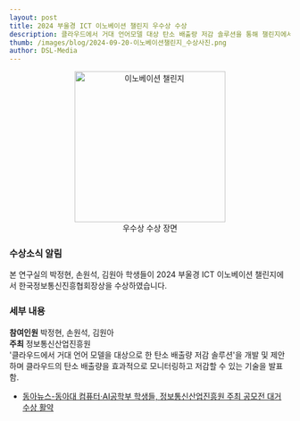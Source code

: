 ```yaml
---
layout: post
title: 2024 부울경 ICT 이노베이션 챌린지 우수상 수상
description: 클라우드에서 거대 언어모델 대상 탄소 배출량 저감 솔루션을 통해 챌린지에서 우수상 수상
thumb: /images/blog/2024-09-20-이노베이션챌린지_수상사진.png
author: DSL-Media
---
```


<div align='center'>
<figure> 
    <img src="{{page.thumb}}" alt="이노베이션 챌린지" style="width:270px; height:auto;">
    <figcaption align='center'> 우수상 수상 장면 </figcaption>
</figure>
</div>

### 수상소식 알림
본 연구실의 박정현, 손원석, 김원아 학생들이 2024 부울경 ICT 이노베이션 챌린지에서 한국정보통신진흥협회장상을 수상하였습니다.

### 세부 내용

**참여인원** 박정현, 손원석, 김원아  
**주최** 정보통신산업진흥원  
'클라우드에서 거대 언어 모델을 대상으로 한 탄소 배출량 저감 솔루션'을 개발 및 제안하며 클라우드의 탄소 배출량을 효과적으로 모니터링하고 저감할 수 있는 기술을 발표함.



- [동아뉴스-동아대 컴퓨터·AI공학부 학생들, 정보통신산업진흥원 주최 공모전 대거 수상 활약](https://donga.ac.kr/kor/CMS/Board/Board.do?mCode=MN044&mode=view&mgr_seq=54&board_seq=8377161)

